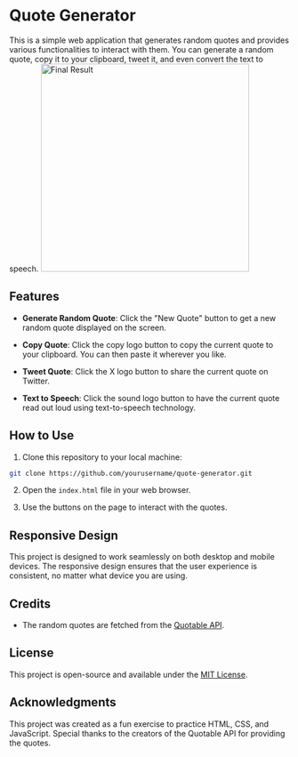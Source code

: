 # Quote Generator

This is a simple web application that generates random quotes and provides various functionalities to interact with them. You can generate a random quote, copy it to your clipboard, tweet it, and even convert the text to speech.
<img width="374" alt="Final Result" src="https://github.com/lanzela/Quote-Generator/assets/91339323/c4b88104-4698-494e-9bc1-9abf73348cb7">

## Features

- **Generate Random Quote**: Click the "New Quote" button to get a new random quote displayed on the screen.

- **Copy Quote**: Click the copy logo button to copy the current quote to your clipboard. You can then paste it wherever you like.

- **Tweet Quote**: Click the X logo button to share the current quote on Twitter.

- **Text to Speech**: Click the sound logo button to have the current quote read out loud using text-to-speech technology.


## How to Use

1. Clone this repository to your local machine:

```bash
git clone https://github.com/yourusername/quote-generator.git
```

2. Open the `index.html` file in your web browser.

3. Use the buttons on the page to interact with the quotes.

## Responsive Design

This project is designed to work seamlessly on both desktop and mobile devices. The responsive design ensures that the user experience is consistent, no matter what device you are using.

## Credits

- The random quotes are fetched from the [Quotable API](https://github.com/lukePeavey/quotable).

## License

This project is open-source and available under the [MIT License](LICENSE).

## Acknowledgments

This project was created as a fun exercise to practice HTML, CSS, and JavaScript. Special thanks to the creators of the Quotable API for providing the quotes.

